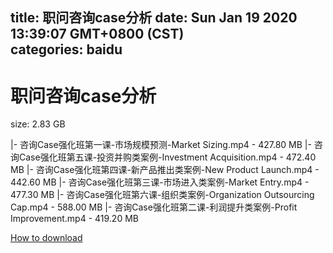 
title: 职问咨询case分析
date: Sun Jan 19 2020 13:39:07 GMT+0800 (CST)    
categories: baidu
---

# 职问咨询case分析
size: 2.83 GB
 
 
|- 咨询Case强化班第一课-市场规模预测-Market Sizing.mp4 - 427.80 MB
|- 咨询Case强化班第五课-投资并购类案例-Investment Acquisition.mp4 - 472.40 MB
|- 咨询Case强化班第四课-新产品推出类案例-New Product Launch.mp4 - 442.60 MB
|- 咨询Case强化班第三课-市场进入类案例-Market Entry.mp4 - 477.30 MB
|- 咨询Case强化班第六课-组织类案例-Organization Outsourcing Cap.mp4 - 588.00 MB
|- 咨询Case强化班第二课-利润提升类案例-Profit Improvement.mp4 - 419.20 MB

[How to download](https://bpcam.bemobtrk.com/go/2ceec3aa-1ca2-46d6-b9ff-aaa5c184517c?jno=1232)